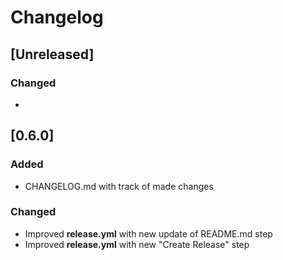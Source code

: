 # Changelog

## [Unreleased]
### Changed
- 

## [0.6.0]
### Added
- CHANGELOG.md with track of made changes

### Changed
- Improved **release.yml** with new update of README.md step
- Improved **release.yml** with new "Create Release" step